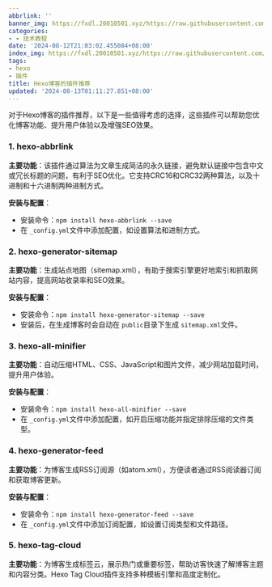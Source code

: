 ```yaml
---
abbrlink: ''
banner_img: https://fxdl.20010501.xyz/https://raw.githubusercontent.com/tianpengwan/hexoxxtc/master/Qexo/24/8/1000022876_2eb5af6a7ee0d33d58e167a4e09a7f80.jpg
categories:
- - 技术教程
date: '2024-08-12T21:03:02.455084+08:00'
index_img: https://fxdl.20010501.xyz/https://raw.githubusercontent.com/tianpengwan/hexoxxtc/master/Qexo/24/8/1000022876_2eb5af6a7ee0d33d58e167a4e09a7f80.jpg
tags:
- hexo
- 插件
title: Hexo博客的插件推荐
updated: '2024-08-13T01:11:27.851+08:00'
---
```

对于Hexo博客的插件推荐，以下是一些值得考虑的选择，这些插件可以帮助您优化博客功能、提升用户体验以及增强SEO效果。

### 1. hexo-abbrlink

**主要功能**：该插件通过算法为文章生成简洁的永久链接，避免默认链接中包含中文或冗长标题的问题，有利于SEO优化。它支持CRC16和CRC32两种算法，以及十进制和十六进制两种进制方式。

**安装与配置**：

- 安装命令：`npm install hexo-abbrlink --save`
- 在 `_config.yml`文件中添加配置，如设置算法和进制方式。

### 2. hexo-generator-sitemap

**主要功能**：生成站点地图（sitemap.xml），有助于搜索引擎更好地索引和抓取网站内容，提高网站收录率和SEO效果。

**安装与配置**：

- 安装命令：`npm install hexo-generator-sitemap --save`
- 安装后，在生成博客时会自动在 `public`目录下生成 `sitemap.xml`文件。

### 3. hexo-all-minifier

**主要功能**：自动压缩HTML、CSS、JavaScript和图片文件，减少网站加载时间，提升用户体验。

**安装与配置**：

- 安装命令：`npm install hexo-all-minifier --save`
- 在 `_config.yml`文件中添加配置，如开启压缩功能并指定排除压缩的文件类型。

### 4. hexo-generator-feed

**主要功能**：为博客生成RSS订阅源（如atom.xml），方便读者通过RSS阅读器订阅和获取博客更新。

**安装与配置**：

- 安装命令：`npm install hexo-generator-feed --save`
- 在 `_config.yml`文件中添加订阅配置，如设置订阅类型和文件路径。

### 5. hexo-tag-cloud

**主要功能**：为博客生成标签云，展示热门或重要标签，帮助访客快速了解博客主题和内容分类。Hexo Tag Cloud插件支持多种模板引擎和高度定制化。
